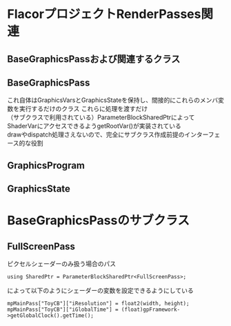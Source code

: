# FlacorプロジェクトRenderPasses関連

## BaseGraphicsPassおよび関連するクラス

## BaseGraphicsPass
これ自体はGraphicsVarsとGraphicsStateを保持し、間接的にこれらのメンバ変数を実行するだけのクラス  これらに処理を渡すだけ  
（サブクラスで利用されている）ParameterBlockSharedPtrによってShaderVarにアクセスできるようgetRootVar()が実装されている  
drawやdispatch処理さえないので、完全にサブクラス作成前提のインターフェース的な役割  


## GraphicsProgram

## GraphicsState



# BaseGraphicsPassのサブクラス

## FullScreenPass
ピクセルシェーダーのみ扱う場合のパス  

    using SharedPtr = ParameterBlockSharedPtr<FullScreenPass>;
によって以下のようにシェーダーの変数を設定できるようにしている  

    mpMainPass["ToyCB"]["iResolution"] = float2(width, height);
    mpMainPass["ToyCB"]["iGlobalTime"] = (float)gpFramework->getGlobalClock().getTime();


<!--stackedit_data:
eyJoaXN0b3J5IjpbOTY4MTQ1NTQyLDE2MzI5MjkxMjIsMzI4Nz
Y4MDY1LDEzMTAwMDQwMjgsMTkzNDE4MzU4MSwtMjAwMDYzNDkz
MSwxNjg3Nzk2NzkyLC0yMDkxODAyMzY5XX0=
-->